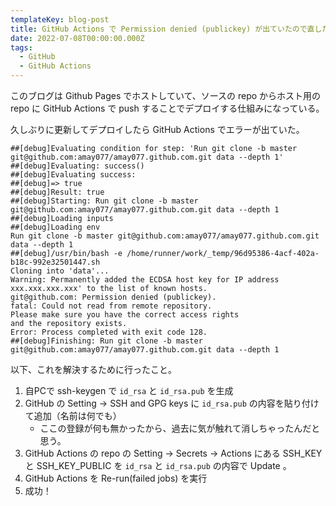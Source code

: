 ```yaml
---
templateKey: blog-post
title: GitHub Actions で Permission denied (publickey) が出ていたので直した 
date: 2022-07-08T00:00:00.000Z
tags:
  - GitHub
  - GitHub Actions
---
```


このブログは Github Pages でホストしていて、ソースの repo からホスト用の repo に GitHub Actions で push することでデプロイする仕組みになっている。

久しぶりに更新してデプロイしたら GitHub Actions でエラーが出ていた。

```
##[debug]Evaluating condition for step: 'Run git clone -b master git@github.com:amay077/amay077.github.com.git data --depth 1'
##[debug]Evaluating: success()
##[debug]Evaluating success:
##[debug]=> true
##[debug]Result: true
##[debug]Starting: Run git clone -b master git@github.com:amay077/amay077.github.com.git data --depth 1
##[debug]Loading inputs
##[debug]Loading env
Run git clone -b master git@github.com:amay077/amay077.github.com.git data --depth 1
##[debug]/usr/bin/bash -e /home/runner/work/_temp/96d95386-4acf-402a-b18c-992e32501447.sh
Cloning into 'data'...
Warning: Permanently added the ECDSA host key for IP address xxx.xxx.xxx.xxx' to the list of known hosts.
git@github.com: Permission denied (publickey).
fatal: Could not read from remote repository.
Please make sure you have the correct access rights
and the repository exists.
Error: Process completed with exit code 128.
##[debug]Finishing: Run git clone -b master git@github.com:amay077/amay077.github.com.git data --depth 1
```

以下、これを解決するために行ったこと。

1. 自PCで ssh-keygen で ``id_rsa`` と ``id_rsa.pub`` を生成
2. GitHub の Setting -> SSH and GPG keys に ``id_rsa.pub`` の内容を貼り付けて追加（名前は何でも）
    - ここの登録が何も無かったから、過去に気が触れて消しちゃったんだと思う。
3. GitHub Actions の repo の Setting -> Secrets -> Actions にある SSH_KEY と SSH_KEY_PUBLIC を ``id_rsa`` と ``id_rsa.pub`` の内容で Update 。
4. GitHub Actions を Re-run(failed jobs) を実行
5. 成功！
